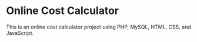 # Online Cost Calculator 
This is an online cost calculator project using PHP, MySQL, HTML, CSS, and JavaScript. 

